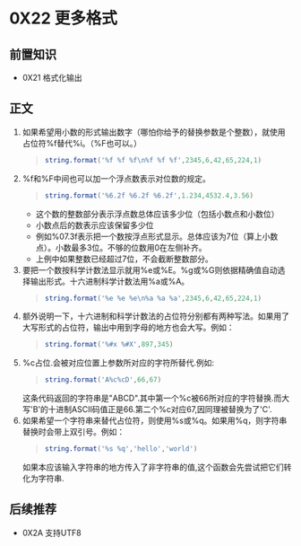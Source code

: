# 0X22 更多格式

## 前置知识

* 0X21 格式化输出

## 正文

1. 如果希望用小数的形式输出数字（哪怕你给予的替换参数是个整数），就使用占位符%f替代%i。（%F也可以。）
    >```lua
    >string.format('%f %f %f\n%f %f %f',2345,6,42,65,224,1)
    >```
1. %f和%F中间也可以加一个浮点数表示对位数的规定。
    >```lua
    >string.format('%6.2f %6.2f %6.2f',1.234,4532.4,3.56)
    >```
    * 这个数的整数部分表示浮点数总体应该多少位（包括小数点和小数位）
    * 小数点后的数表示应该保留多少位
    * 例如%07.3f表示把一个数按浮点形式显示。总体应该为7位（算上小数点）。小数最多3位。不够的位数用0在左侧补齐。
    * 上例中如果整数已经超过7位，不会截断整数部分。
1. 要把一个数按科学计数法显示就用%e或%E。%g或%G则依据精确值自动选择输出形式。十六进制科学计数法用%a或%A。
    >```lua
    >string.format('%e %e %e\n%a %a %a',2345,6,42,65,224,1)
    >```
1. 额外说明一下，十六进制和科学计数法的占位符分别都有两种写法。如果用了大写形式的占位符，输出中用到字母的地方也会大写。例如：
    >```lua
    >string.format('%#x %#X',897,345)
    >```
1. %c占位.会被对应位置上参数所对应的字符所替代.例如:
    >```lua
    >string.format('A%c%cD',66,67)
    >```
    这条代码返回的字符串是"ABCD".其中第一个%c被66所对应的字符替换.而大写'B'的十进制ASCII码值正是66.第二个%c对应67,因同理被替换为了'C'.
1. 如果希望一个字符串来替代占位符，则使用%s或%q。如果用%q，则字符串替换时会带上双引号。例如：
    >```lua
    >string.format('%s %q','hello','world')
    >```
    如果本应该输入字符串的地方传入了非字符串的值,这个函数会先尝试把它们转化为字符串.

## 后续推荐

* 0X2A 支持UTF8
